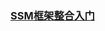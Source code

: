 

### [SSM框架整合入门](https://hmcoding.cn/2019/05/10/SSM%E6%A1%86%E6%9E%B6%E6%95%B4%E5%90%88%E5%85%A5%E9%97%A8/)